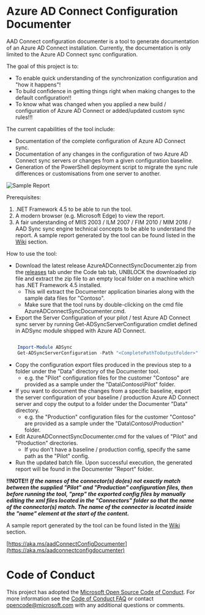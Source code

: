 
# Azure AD Connect Configuration Documenter

AAD Connect configuration documenter is a tool to generate documentation of an Azure AD Connect installation. Currently, the documentation is only limited to the Azure AD Connect sync configuration.

The goal of this project is to:

* To enable quick understanding of the synchronization configuration and "how it happens"!
* To build confidence in getting things right when making changes to the default configuration!!
* To know what was changed when you applied a new build / configuration of Azure AD Connect or added/updated custom sync rules!!!
 
The current capabilities of the tool include:

* Documentation of the complete configuration of Azure AD Connect sync.
* Documentation of any changes in the configuration of two Azure AD Connect sync servers or changes from a given configuration baseline.
* Generation of the PowerShell deployment script to migrate the sync rule differences or customisations from one server to another.

![Sample Report](https://github.com/Microsoft/AADConnectConfigDocumenter/wiki/Sample-Report-ToC-Contoso-Header.jpg)

Prerequisites:

1. .NET Framework 4.5 to be able to run the tool.
2. A modern browser (e.g. Microsoft Edge) to view the report.
3. A fair understanding of MIIS 2003 / ILM 2007 / FIM 2010 / MIM 2016 / AAD Sync sync engine technical concepts to be able to understand the report. A sample report generated by the tool can be found listed in the [Wiki](https://github.com/Microsoft/AADConnectConfigDocumenter/wiki/Sample-Report) section.

How to use the tool:

* Download the latest release AzureADConnectSyncDocumenter.zip from the [releases](https://github.com/Microsoft/AADConnectConfigDocumenter/releases) tab under the Code tab tab, UNBLOCK the downloaded zip file and extract the zip file to an empty local folder on a machine which has .NET Framework 4.5 installed.
	* This will extract the Documenter application binaries along with the sample data files for "Contoso".
	* Make sure that the tool runs by double-clicking on the cmd file AzureADConnectSyncDocumenter.cmd.
* Export the Server Configuration of your pilot / test Azure AD Connect sync server by running Get-ADSyncServerConfiguration cmdlet defined in ADSync module shipped with Azure AD Connect.

```PowerShell

	Import-Module ADSync 
	Get-ADSyncServerConfiguration -Path "<CompletePathToOutputFolder>"

```

* Copy the configuration export files produced in the previous step to a folder under the "Data" directory of the Documenter tool.
	* e.g. the "Pilot" configuration files for the customer "Contoso" are provided as a sample under the "Data\Contoso\Pilot" folder.
* If you want to document the changes from a specific baseline, export the server configuration of your baseline / production Azure AD Connect server and copy the output to a folder under the Documenter "Data" directory.
	* e.g. the "Production" configuration files for the customer "Contoso" are provided as a sample under the "Data\Contoso\Production" folder.
* Edit AzureADConnectSyncDocumenter.cmd for the values of "Pilot" and "Production" directories.
	* If you don't have a baseline / production config, specify the same path as the "Pilot" config.
* Run the updated batch file. Upon successful execution, the generated report will be found in the Documenter "Report" folder. 

**!!NOTE!!** _**If the names of the connector(s) do(es) not exactly match between the supplied "Pilot"  and "Production" configuration files, then before running the tool, "prep" the exported config files by manually editing the xml files located in the "Connectors" folder so that the name of the connector(s) match. The name of the connector is located inside the "name" element at the start of the content.**_

A sample report generated by the tool can be found listed in the [Wiki](https://github.com/Microsoft/AADConnectConfigDocumenter/wiki/Sample-Report) section.

[https://aka.ms/aadConnectConfigDocumenter](https://aka.ms/aadconnectconfigdocumenter)

# Code of Conduct

This project has adopted the [Microsoft Open Source Code of Conduct](https://opensource.microsoft.com/codeofconduct/). For more information see the [Code of Conduct FAQ](https://opensource.microsoft.com/codeofconduct/faq/) or contact [opencode@microsoft.com](mailto:opencode@microsoft.com) with any additional questions or comments.
